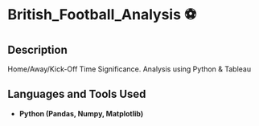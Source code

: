 # British_Football_Analysis ⚽


<h2>Description</h2>
Home/Away/Kick-Off Time Significance. Analysis using Python & Tableau


<h2>Languages and Tools Used</h2>

- <b>Python (Pandas, Numpy, Matplotlib)</b> 

